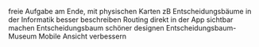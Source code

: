 freie Aufgabe am Ende, mit physischen Karten zB
Entscheidungsbäume in der Informatik besser beschreiben
Routing direkt in der App sichtbar machen
Entscheidungsbaum schöner designen
Entscheidungsbaum-Museum
Mobile Ansicht verbessern
